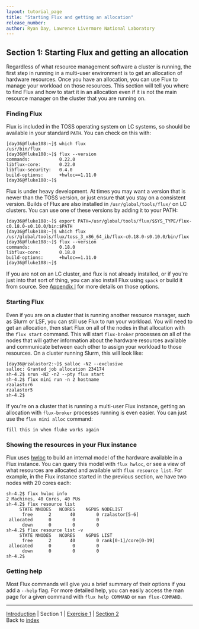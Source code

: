 ```yaml
---
layout: tutorial_page
title: "Starting Flux and getting an allocation"
release_number:
author: Ryan Day, Lawrence Livermore National Laboratory
---
```


## Section 1: Starting Flux and getting an allocation
Regardless of what resource management software a cluster is running, the first step in running in a multi-user environment is to get an allocation of hardware resources. Once you have an allocation, you can use Flux to manage your workload on those resources. This section will tell you where to find Flux and how to start it in an allocation even if it is not the main resource manager on the cluster that you are running on.
### Finding Flux
Flux is included in the TOSS operating system on LC systems, so should be available in your standard `PATH`. You can check on this with:
```
[day36@fluke108:~]$ which flux
/usr/bin/flux
[day36@fluke108:~]$ flux --version
commands:    		0.22.0
libflux-core:		0.22.0
libflux-security:	0.4.0
build-options:		+hwloc==1.11.0
[day36@fluke108:~]$
```
Flux is under heavy development. At times you may want a version that is newer than the TOSS version, or just ensure that you stay on a consistent version. Builds of Flux are also installed in `/usr/global/tools/flux/` on LC clusters. You can use one of these versions by adding it to your PATH:
```
[day36@fluke108:~]$ export PATH=/usr/global/tools/flux/$SYS_TYPE/flux-c0.18.0-s0.10.0/bin:$PATH
[day36@fluke108:~]$ which flux
/usr/global/tools/flux/toss_3_x86_64_ib/flux-c0.18.0-s0.10.0/bin/flux
[day36@fluke108:~]$ flux --version
commands:    		0.18.0
libflux-core:		0.18.0
build-options:		+hwloc==1.11.0
[day36@fluke108:~]$
```
If you are not on an LC cluster, and flux is not already installed, or if you're just into that sort of thing, you can also install Flux using `spack` or build it from source. See [Appendix I](/flux/appendixI) for more details on those options.
### Starting Flux
Even if you are on a cluster that is running another resource manager, such as Slurm or LSF, you can still use Flux to run your workload. You will need to get an allocation, then start Flux on all of the nodes in that allocation with the `flux start` command. This will start `flux-broker` processes on all of the nodes that will gather information about the hardware resources available and communicate between each other to assign your workload to those resources. On a cluster running Slurm, this will look like:
```
[day36@rzalastor2:~]$ salloc -N2 --exclusive
salloc: Granted job allocation 234174
sh-4.2$ srun -N2 -n2 --pty flux start
sh-4.2$ flux mini run -n 2 hostname
rzalastor6
rzalastor5
sh-4.2$
```
If you're on a cluster that is running a multi-user Flux instance, getting an allocation with `flux-broker` processes running is even easier. You can just use the `flux mini alloc` command:
```
fill this in when fluke works again
```
### Showing the resources in your Flux instance
Flux uses [hwloc](http://manpages.org/hwloc/7) to build an internal model of the hardware available in a Flux instance. You can query this model with `flux hwloc`, or see a view of what resources are allocated and available with `flux resource list`. For example, in the Flux instance started in the previous section, we have two nodes with 20 cores each:
```
sh-4.2$ flux hwloc info   
2 Machines, 40 Cores, 40 PUs
sh-4.2$ flux resource list
     STATE NNODES   NCORES    NGPUS NODELIST
      free      2       40        0 rzalastor[5-6]
 allocated      0        0        0
      down      0        0        0
sh-4.2$ flux resource list -v
     STATE NNODES   NCORES    NGPUS LIST
      free      2       40        0 rank[0-1]/core[0-19]
 allocated      0        0        0
      down      0        0        0
sh-4.2$
```
### Getting help
Most Flux commands will give you a brief summary of their options if you add a `--help` flag. For more detailed help, you can easily access the man page for a given command with `flux help COMMAND` or `man flux-COMMAND`.

---
[Introduction](/flux/intro) | Section 1 | [Exercise 1](/flux/exercise1) | [Section 2](/flux/section2)  
Back to [index](/flux/index)
